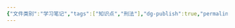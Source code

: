 ```yaml
---
{"文件类别":"学习笔记","tags":["知识点","刑法"],"dg-publish":true,"permalink":"/学习笔记studyup/刑总/以其他方法危害公共安全罪/","dgPassFrontmatter":true,"created":"2024-11-03T00:24:22.512+08:00","updated":"2024-11-03T00:24:22.818+08:00"}
---
```


